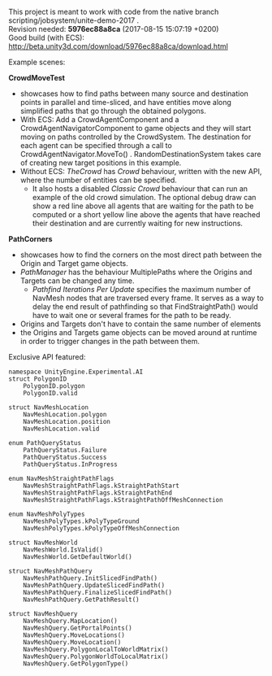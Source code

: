 This project is meant to work with code from the native branch scripting/jobsystem/unite-demo-2017 .\
Revision needed: **5976ec88a8ca** (2017-08-15 15:07:19 +0200)\
Good build (with ECS): http://beta.unity3d.com/download/5976ec88a8ca/download.html

Example scenes:

**CrowdMoveTest**

- showcases how to find paths between many source and destination points in parallel and time-sliced, and have entities move along simplified paths that go through the obtained polygons.
- With ECS: Add a CrowdAgentComponent and a CrowdAgentNavigatorComponent to game objects and they will start moving on paths controlled by the CrowdSystem. The destination for each agent can be specified through a call to CrowdAgentNavigator.MoveTo() . RandomDestinationSystem takes care of creating new target positions in this example.
- Without ECS: _TheCrowd_ has _Crowd_ behaviour, written with the new API, where the number of entities can be specified.
    - It also hosts a disabled _Classic Crowd_ behaviour that can run an example of the old crowd simulation. The optional debug draw can show a red line above all agents that are waiting for the path to be computed or a short yellow line above the agents that have reached their destination and are currently waiting for new instructions.


**PathCorners**

- showcases how to find the corners on the most direct path between the Origin and Target game objects.
- _PathManager_ has the behaviour MultiplePaths where the Origins and Targets can be changed any time.
    - _Pathfind Iterations Per Update_ specifies the maximum number of NavMesh nodes that are traversed every frame. It serves as a way to delay the end result of pathfinding so that FindStraightPath() would have to wait one or several frames for the path to be ready.
- Origins and Targets don't have to contain the same number of elements
- the Origins and Targets game objects can be moved around at runtime in order to trigger changes in the path between them.

Exclusive API featured:

    namespace UnityEngine.Experimental.AI
    struct PolygonID
        PolygonID.polygon
        PolygonID.valid

    struct NavMeshLocation
        NavMeshLocation.polygon
        NavMeshLocation.position
        NavMeshLocation.valid
    
    enum PathQueryStatus
        PathQueryStatus.Failure
        PathQueryStatus.Success
        PathQueryStatus.InProgress

    enum NavMeshStraightPathFlags
        NavMeshStraightPathFlags.kStraightPathStart
        NavMeshStraightPathFlags.kStraightPathEnd
        NavMeshStraightPathFlags.kStraightPathOffMeshConnection

    enum NavMeshPolyTypes
        NavMeshPolyTypes.kPolyTypeGround
        NavMeshPolyTypes.kPolyTypeOffMeshConnection

    struct NavMeshWorld
        NavMeshWorld.IsValid()
        NavMeshWorld.GetDefaultWorld()

    struct NavMeshPathQuery
        NavMeshPathQuery.InitSlicedFindPath()
        NavMeshPathQuery.UpdateSlicedFindPath()
        NavMeshPathQuery.FinalizeSlicedFindPath()
        NavMeshPathQuery.GetPathResult()

    struct NavMeshQuery
        NavMeshQuery.MapLocation()
        NavMeshQuery.GetPortalPoints()
        NavMeshQuery.MoveLocations()
        NavMeshQuery.MoveLocation()
        NavMeshQuery.PolygonLocalToWorldMatrix()
        NavMeshQuery.PolygonWorldToLocalMatrix()
        NavMeshQuery.GetPolygonType()
